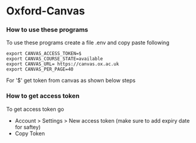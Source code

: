 # Oxford-Canvas



### How to use these programs

To use these programs create a file .env and copy paste following
```
export CANVAS_ACCESS_TOKEN=$
export CANVAS_COURSE_STATE=available
export CANVAS_URL= https://canvas.ox.ac.uk
export CANVAS_PER_PAGE=40
```

For '$' get token from canvas as shown below steps




### How to get access token


To get access token go 
- Account > Settings > New access token (make sure to add expiry date for saftey)
- Copy Token

